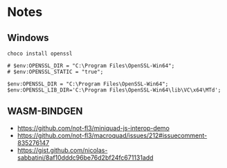 # Notes

## Windows

```
choco install openssl

# $env:OPENSSL_DIR = "C:\Program Files\OpenSSL-Win64";
# $env:OPENSSL_STATIC = "true";

$env:OPENSSL_DIR = "C:\Program Files\OpenSSL-Win64";
$env:OPENSSL_LIB_DIR='C:\Program Files\OpenSSL-Win64\lib\VC\x64\MTd';
```

## WASM-BINDGEN

* https://github.com/not-fl3/miniquad-js-interop-demo
* https://github.com/not-fl3/macroquad/issues/212#issuecomment-835276147
* https://gist.github.com/nicolas-sabbatini/8af10dddc96be76d2bf24fc671131add